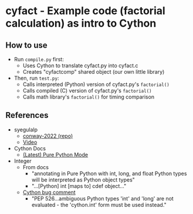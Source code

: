 # cyfact - Example code (factorial calculation) as intro to Cython

## How to use
- Run ```compile.py``` first:
    - Uses Cython to translate cyfact.py into cyfact.c
    - Creates "cyfactcomp" shared object (our own little library)
- Then, run ```test.py```:
    - Calls interpreted (Python) version of cyfact.py's ```factorial()```
    - Calls compiled (C) version of cyfact.py's ```factorial()```
    - Calls math library's ```factorial()``` for timing comparison

## References
- syegulalp
    - [conway-2022 (repo)](https://github.com/syegulalp/conway-2022)
    - [Video](https://www.youtube.com/watch?v=sGggkVaRMzY)
- Cython Docs
    - [(Latest) Pure Python Mode](https://cython.readthedocs.io/en/latest/src/tutorial/pure.html)
- Integer
    - From docs
        - "annotating in Pure Python with int, long, and float Python types will be interpreted as Python object types"
        - "...[Python] int [maps to] cdef object..."
    - [Cython bug comment](https://github.com/cython/cython/issues/4227)
        - "PEP 526...ambiguous Python types 'int' and 'long' are not evaluated - the 'cython.int' form must be used instead."
